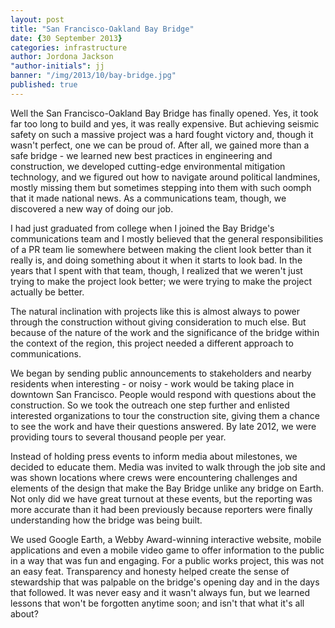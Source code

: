 ```yaml
---
layout: post
title: "San Francisco-Oakland Bay Bridge"
date: {30 September 2013}
categories: infrastructure
author: Jordona Jackson
"author-initials": jj
banner: "/img/2013/10/bay-bridge.jpg"
published: true
---
```


Well the San Francisco-Oakland Bay Bridge has finally opened. Yes, it took far too long to build and yes, it was really expensive. But achieving seismic safety on such a massive project was a hard fought victory and, though it wasn't perfect, one we can be proud of. After all, we gained more than a safe bridge - we learned new best practices in engineering and construction, we developed cutting-edge environmental mitigation technology, and we figured out how to navigate around political landmines, mostly missing them but sometimes stepping into them with such oomph that it made national news. As a communications team, though, we discovered a new way of doing our job.
 
I had just graduated from college when I joined the Bay Bridge's communications team and I mostly believed that the general responsibilities of a PR team lie somewhere between making the client look better than it really is, and doing something about it when it starts to look bad. In the years that I spent with that team, though, I realized that we weren't just trying to make the project look better; we were trying to make the project actually be better.
 
The natural inclination with projects like this is almost always to power through the construction without giving consideration to much else. But because of the nature of the work and the significance of the bridge within the context of the region, this project needed a different approach to communications.
 
We began by sending public announcements to stakeholders and nearby residents when interesting - or noisy - work would be taking place in downtown San Francisco. People would respond with questions about the construction. So we took the outreach one step further and enlisted interested organizations to tour the construction site, giving them a chance to see the work and have their questions answered. By late 2012, we were providing tours to several thousand people per year.
 
Instead of holding press events to inform media about milestones, we decided to educate them. Media was invited to walk through the job site and was shown locations where crews were encountering challenges and elements of the design that make the Bay Bridge unlike any bridge on Earth. Not only did we have great turnout at these events, but the reporting was more accurate than it had been previously because reporters were finally understanding how the bridge was being built.
 
We used Google Earth, a Webby Award-winning interactive website, mobile applications and even a mobile video game to offer information to the public in a way that was fun and engaging. For a public works project, this was not an easy feat. Transparency and honesty helped create the sense of stewardship that was palpable on the bridge's opening day and in the days that followed. It was never easy and it wasn't always fun, but we learned lessons that won't be forgotten anytime soon; and isn't that what it's all about?